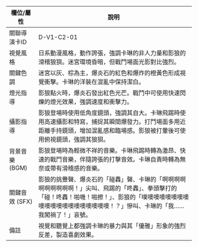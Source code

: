 | 欄位/屬性 | 說明 |
|---|---|
| 關聯導演卡ID | D-V1-C2-01 |
| 視覺風格 | 日系動漫風格，動作誇張，強調卡琳的非人力量和影狼的滑稽狼狽。迷宮環境昏暗，但戰鬥場面光影對比強烈。 |
| 關鍵色調 | 迷宮以灰、棕為主，爆炎石的紅色和爆炸的橙黃色形成視覺衝擊。卡琳的洋裝在混亂中保持潔白。 |
| 燈光指導 | 影狼點火時，爆炎石發出紅色光芒。戰鬥中可使用快速閃爍的燈光效果，強調速度和衝擊力。 |
| 攝影指導 | 影狼登場時使用低角度鏡頭，強調其自大。卡琳飛踢時使用高速攝影和特寫，捕捉其瞬間爆發力。打鬥場面多用近距離手持鏡頭，增加混亂感和臨場感。影狼被打暈後可使用俯視鏡頭，強調其狼狽。 |
| 背景音樂 (BGM) | 影狼登場時為輕微不祥的音樂。卡琳飛踢時轉為激昂、快速的戰鬥音樂，伴隨誇張的打擊音效。卡琳自責時轉為無奈或帶有滑稽感的音樂。 |
| 關鍵音效 (SFX) | 影狼的挑釁聲、爆炎石的「碰轟」聲、卡琳的「啊啊啊啊啊啊啊啊啊啊！」尖叫、飛踢的「咚轟」、拳頭擊打的「碰！咚轟！啪嘰！啪擦！」、影狼的「噗噢噢噢噢噢噢噢噢噢噢噢噢噢噢噢噢噢噢噢！？」慘叫、卡琳的「我……我闖禍了！」哀號。 |
| 備註 | 視覺和聽覺上都強調卡琳的暴力與其「優雅」形象的強烈反差，製造喜劇效果。 |
